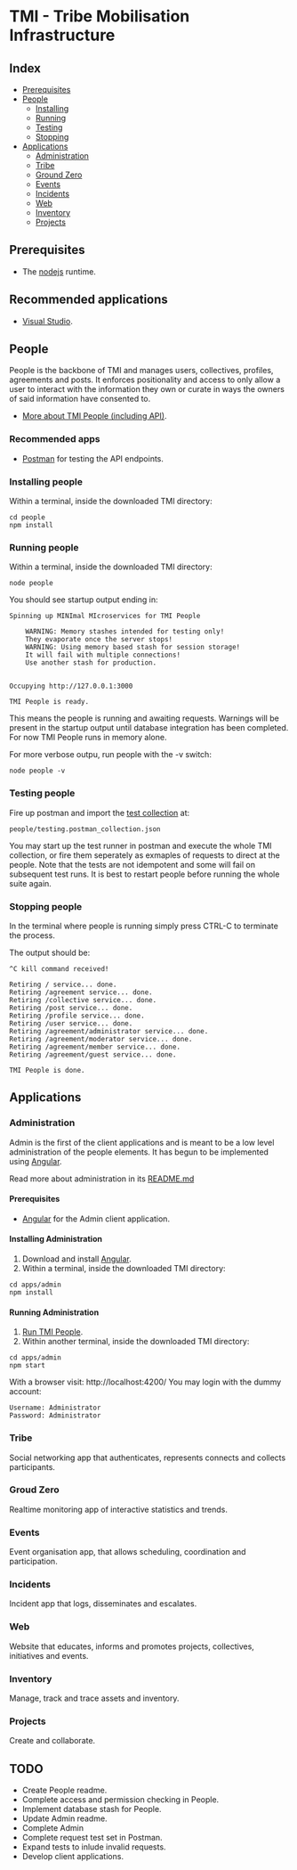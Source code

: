 # TMI - Tribe Mobilisation Infrastructure


## Index

* [Prerequisites](#prerequisites)
* [People](#people)
  * [Installing](#installing-people)
  * [Running](#running-people)
  * [Testing](#testing-people)
  * [Stopping](#stopping-people)
* [Applications](#applications)
  * [Administration](#administration)
  * [Tribe](#tribe)
  * [Ground Zero](#groud-Zero)
  * [Events](#events)
  * [Incidents](#incidents)
  * [Web](#web)
  * [Inventory](#inventory)
  * [Projects](#projects)


## Prerequisites

* The [nodejs](https://nodejs.org) runtime.


## Recommended applications

* [Visual Studio](https://visualstudio.microsoft.com).


## People

People is the backbone of TMI and manages users, collectives, profiles,
agreements and posts. It enforces positionality and access to only allow a user
to interact with the information they own or curate in ways the owners of said
information have consented to.

* [More about TMI People (including API)](./people/README.md).


### Recommended apps

* [Postman](https://www.getpostman.com) for testing the API endpoints.


### Installing people

Within a terminal, inside the downloaded TMI directory:
```
cd people
npm install
```


### Running people

Within a terminal, inside the downloaded TMI directory:
```
node people
```

You should see startup output ending in:

```
Spinning up MINImal MIcroservices for TMI People

    WARNING: Memory stashes intended for testing only!
    They evaporate once the server stops!
    WARNING: Using memory based stash for session storage!
    It will fail with multiple connections!
    Use another stash for production.


Occupying http://127.0.0.1:3000

TMI People is ready.
```

This means the people is running and awaiting requests.
Warnings will be present in the startup output until database integration has been completed.
For now TMI People runs in memory alone.

For more verbose outpu, run people with the -v switch:

```
node people -v
```


### Testing people

Fire up postman and import the [test collection](people/testing.postman_collection.json) at:
```
people/testing.postman_collection.json
```

You may start up the test runner in postman and execute the whole TMI collection, or fire them seperately as exmaples of requests to direct at the people.
Note that the tests are not idempotent and some will fail on subsequent test runs.
It is best to restart people before running the whole suite again.


### Stopping people

In the terminal where people is running simply press CTRL-C to terminate the process.

The output should be:
```
^C kill command received!

Retiring / service... done.
Retiring /agreement service... done.
Retiring /collective service... done.
Retiring /post service... done.
Retiring /profile service... done.
Retiring /user service... done.
Retiring /agreement/administrator service... done.
Retiring /agreement/moderator service... done.
Retiring /agreement/member service... done.
Retiring /agreement/guest service... done.

TMI People is done.
```

## Applications


### Administration

Admin is the first of the client applications and is meant to be a low level administration of the people elements.
It has begun to be implemented using [Angular](https://angular.io/).

Read more about administration in its [README.md](apps/admin/README.md)


#### Prerequisites

* [Angular](https://angular.io) for the Admin client application.


#### Installing Administration

1. Download and install [Angular](https://angular.io/).
1. Within a terminal, inside the downloaded TMI directory:

```
cd apps/admin
npm install
```

#### Running Administration

1. [Run TMI People](#Running).
1. Within another terminal, inside the downloaded TMI directory:

```
cd apps/admin
npm start
```

With a browser visit: http://localhost:4200/
You may login with the dummy account:
```
Username: Administrator
Password: Administrator
```

### Tribe

Social networking app that authenticates, represents connects and collects participants.


### Groud Zero

Realtime monitoring app of interactive statistics and trends.


### Events

Event organisation app, that allows scheduling, coordination and participation.


### Incidents

Incident app that logs, disseminates and escalates.


### Web

Website that educates, informs and promotes projects, collectives, initiatives and events.


### Inventory

Manage, track and trace assets and inventory.


### Projects

Create and collaborate.


## TODO

* Create People readme.
* Complete access and permission checking in People.
* Implement database stash for People.
* Update Admin readme.
* Complete Admin
* Complete request test set in Postman.
* Expand tests to inlude invalid requests.
* Develop client applications.

